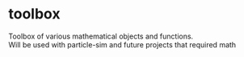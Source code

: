 # toolbox

Toolbox of various mathematical objects and functions. <br>
Will be used with particle-sim and future projects that required math
